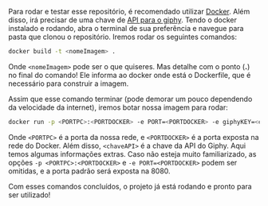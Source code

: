 Para rodar e testar esse repositório, é recomendado utilizar [Docker](https://docs.docker.com/get-docker/ "Get Docker").
Além disso, irá precisar de uma chave de [API para o giphy](https://developers.giphy.com/docs/api#quick-start-guide "Quickstart GIPHY").
Tendo o docker instalado e rodando, abra o terminal de sua preferência e navegue para pasta que clonou o repositório. Iremos rodar os seguintes comandos:
```bash
docker build -t <nomeImagem> .
```
Onde `<nomeImagem>` pode ser o que quiseres. Mas detalhe com o ponto (<strong>.</strong>) no final do comando! Ele informa ao docker onde está o Dockerfile, que é necessário para construir a imagem.

Assim que esse comando terminar (pode demorar um pouco dependendo da velocidade da internet), iremos botar nossa imagem para rodar:
```bash
docker run -p <PORTPC>:<PORTDOCKER> -e PORT=<PORTDOCKER> -e giphyKEY=<chaveAPI> -d <nomeImagem>
```
Onde `<PORTPC>` é a porta da nossa rede, e `<PORTDOCKER>` é a porta exposta na rede do Docker. Além disso, `<chaveAPI>` é a chave da API do Giphy.
Aqui temos algumas informações extras. Caso não esteja muito familiarizado, as opções `-p <PORTPC>:<PORTDOCKER>` e `-e PORT=<PORTDOCKER>` podem ser omitidas, e a porta padrão será exposta na 8080.

Com esses comandos concluídos, o projeto já está rodando e pronto para ser utilizado!
